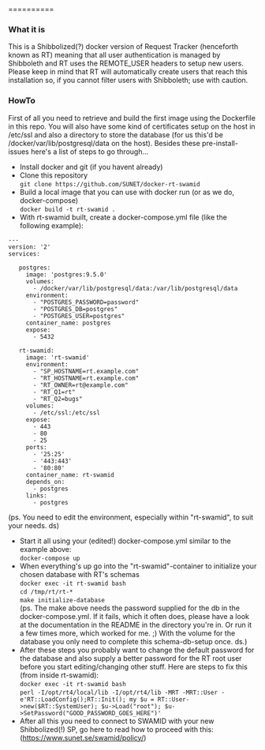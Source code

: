 ==========

### What it is

This is a Shibbolized(?) docker version of Request Tracker (henceforth known as RT) meaning
that all user authentication is managed by Shibboleth and RT uses the REMOTE_USER headers to
setup new users. Please keep in mind that RT will automatically create users that reach this
installation so, if you cannot filter users with Shibboleth; use with caution.

### HowTo 

First of all you need to retrieve and build the first image using the Dockerfile in this repo.
You will also have some kind of certificates setup on the host in /etc/ssl and also a directory
to store the database (for us this'd be /docker/var/lib/postgresql/data on the host). Besides
these pre-install-issues here's a list of steps to go through...

* Install docker and git (if you havent already)  
* Clone this repository  
``` git clone https://github.com/SUNET/docker-rt-swamid ```  
* Build a local image that you can use with docker run (or as we do, docker-compose)  
``` docker build -t rt-swamid . ```  
* With rt-swamid built, create a docker-compose.yml file (like the following example):  
~~~~
---
version: '2'
services:

   postgres:
     image: 'postgres:9.5.0'
     volumes:
       - /docker/var/lib/postgresql/data:/var/lib/postgresql/data
     environment:
       - "POSTGRES_PASSWORD=password"
       - "POSTGRES_DB=postgres"
       - "POSTGRES_USER=postgres"
     container_name: postgres
     expose:
       - 5432       

   rt-swamid:
     image: 'rt-swamid'
     environment:
       - "SP_HOSTNAME=rt.example.com"
       - "RT_HOSTNAME=rt.example.com"
       - "RT_OWNER=rt@example.com"
       - "RT_Q1=rt"
       - "RT_Q2=bugs"
     volumes:
       - /etc/ssl:/etc/ssl
     expose:
       - 443
       - 80
       - 25
     ports:
       - '25:25'
       - '443:443'
       - '80:80'
     container_name: rt-swamid
     depends_on:
       - postgres
     links:
       - postgres
~~~~
(ps. You need to edit the environment, especially within "rt-swamid", to suit your needs. ds)  
* Start it all using your (edited!) docker-compose.yml similar to the example above:  
``` docker-compose up ```  
* When everything's up go into the "rt-swamid"-container to initialize your chosen database with RT's schemas  
``` docker exec -it rt-swamid bash ```  
``` cd /tmp/rt/rt-* ```  
``` make initialize-database ```  
(ps. The make above needs the password supplied for the db in the docker-compose.yml. If it fails, which it often does,
     please have a look at the documentation in the README in the directory you're in. Or run it a few times more, which
     worked for me. ;) With the volume for the database you only need to complete this schema-db-setup once. ds.)  
* After these steps you probably want to change the default password for the database and also supply a better password
  for the RT root user before you start editing/changing other stuff. Here are steps to fix this (from inside rt-swamid):  
``` docker exec -it rt-swamid bash ```  
``` perl -I/opt/rt4/local/lib -I/opt/rt4/lib -MRT -MRT::User -e'RT::LoadConfig();RT::Init(); my $u = RT::User->new($RT::SystemUser); $u->Load("root"); $u->SetPassword("GOOD_PASSWORD_GOES_HERE")' ```    
* After all this you need to connect to SWAMID with your new Shibbolized(!) SP, go here to read how to proceed with this:  
  (https://www.sunet.se/swamid/policy/)   

